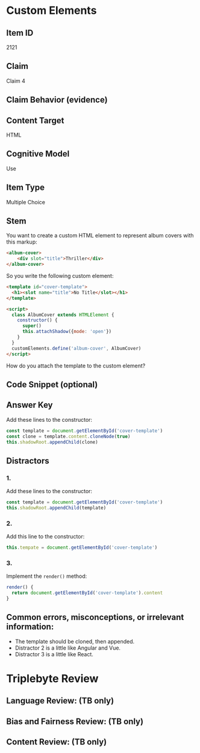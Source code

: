 # Custom Elements

## Item ID
2121

## Claim
Claim 4

## Claim Behavior (evidence)

## Content Target
HTML

## Cognitive Model
Use

## Item Type
Multiple Choice

## Stem
You want to create a custom HTML element to represent album covers with this markup:
```html
<album-cover>
    <div slot="title">Thriller</div>
</album-cover>
```

So you write the following custom element:
```html
<template id="cover-template">
  <h1><slot name="title">No Title</slot></h1>
</template>

<script>
  class AlbumCover extends HTMLElement {
    constructor() {
      super()
      this.attachShadow({mode: 'open'})
    }
  }
  customElements.define('album-cover', AlbumCover)
</script>
```

How do you attach the template to the custom element?

## Code Snippet (optional)

## Answer Key
Add these lines to the constructor:
```javascript
const template = document.getElementById('cover-template')
const clone = template.content.cloneNode(true)
this.shadowRoot.appendChild(clone)
```

## Distractors
### 1.
Add these lines to the constructor:
```javascript
const template = document.getElementById('cover-template')
this.shadowRoot.appendChild(template)
```

### 2.
Add this line to the constructor:
```javascript
this.tempate = document.getElementById('cover-template')
```

### 3.
Implement the `render()` method:
```javascript
render() {
  return document.getElementById('cover-template').content
}
```

## Common errors, misconceptions, or irrelevant information:
* The template should be cloned, then appended.
* Distractor 2 is a little like Angular and Vue.
* Distractor 3 is a little like React.

# Triplebyte Review

## Language Review: (TB only)

## Bias and Fairness Review: (TB only)

## Content Review: (TB only)
